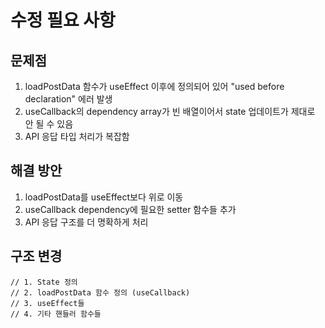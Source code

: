 # 수정 필요 사항

## 문제점
1. loadPostData 함수가 useEffect 이후에 정의되어 있어 "used before declaration" 에러 발생
2. useCallback의 dependency array가 빈 배열이어서 state 업데이트가 제대로 안 될 수 있음
3. API 응답 타입 처리가 복잡함

## 해결 방안
1. loadPostData를 useEffect보다 위로 이동
2. useCallback dependency에 필요한 setter 함수들 추가
3. API 응답 구조를 더 명확하게 처리

## 구조 변경
```
// 1. State 정의
// 2. loadPostData 함수 정의 (useCallback)
// 3. useEffect들
// 4. 기타 핸들러 함수들
```